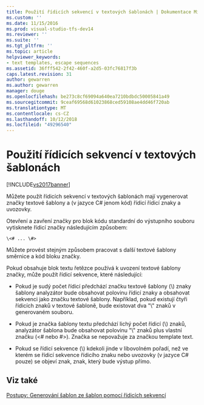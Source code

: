 ```yaml
---
title: Použití řídicích sekvencí v textových šablonách | Dokumentace Microsoftu
ms.custom: ''
ms.date: 11/15/2016
ms.prod: visual-studio-tfs-dev14
ms.reviewer: ''
ms.suite: ''
ms.tgt_pltfrm: ''
ms.topic: article
helpviewer_keywords:
- text templates, escape sequences
ms.assetid: 36fff542-2f42-460f-a2d5-03fc76817f3b
caps.latest.revision: 31
author: gewarren
ms.author: gewarren
manager: douge
ms.openlocfilehash: be273c8cf69094a640ea7210bdbdc50005841a49
ms.sourcegitcommit: 9ceaf69568d61023868ced59108ae4dd46f720ab
ms.translationtype: MT
ms.contentlocale: cs-CZ
ms.lasthandoff: 10/12/2018
ms.locfileid: "49296540"
---
```

# <a name="using-escape-sequences-in-text-templates"></a>Použití řídicích sekvencí v textových šablonách
[!INCLUDE[vs2017banner](../includes/vs2017banner.md)]

Můžete použít řídicích sekvencí v textových šablonách mají vygenerovat značky textové šablony a (v jazyce C# jenom kód) řídicí řídicí znaky a uvozovky.  
  
 Otevření a zavření značky pro blok kódu standardní do výstupního souboru vytisknete řídicí značky následujícím způsobem:  
  
```  
\<# ... \#>  
```  
  
 Můžete provést stejným způsobem pracovat s další textové šablony směrnice a kód bloku značky.  
  
 Pokud obsahuje blok textu řetězce používá k uvození textové šablony značky, může použít řídicí sekvence, které následující:  
  
-   Pokud je sudý počet řídicí předchází značku textové šablony (\\) znaky šablony analyzátor bude obsahovat polovinu řídicí znaky a obsahovat sekvenci jako značku textové šablony. Například, pokud existují čtyři řídicích znaků v textové šabloně, bude existovat dva "\\" znaků v generovaném souboru.  
  
-   Pokud je značka šablony textu předchází lichý počet řídicí (\\) znaků, analyzátor šablona bude obsahovat polovinu "\\" znaků plus vlastní značku (\<# nebo #>). Značka se nepovažuje za značkou template text.  
  
-   Pokud se řídicí sekvence (\\) kdekoli jinde v libovolném pořadí, než ve kterém se řídicí sekvence řídicího znaku nebo uvozovky (v jazyce C# pouze) se objeví znak, znak, který bude výstup přímo.  
  
## <a name="see-also"></a>Viz také  
 [Postupy: Generování šablon ze šablon pomocí řídicích sekvencí](../modeling/how-to-generate-templates-from-templates-by-using-escape-sequences.md)



